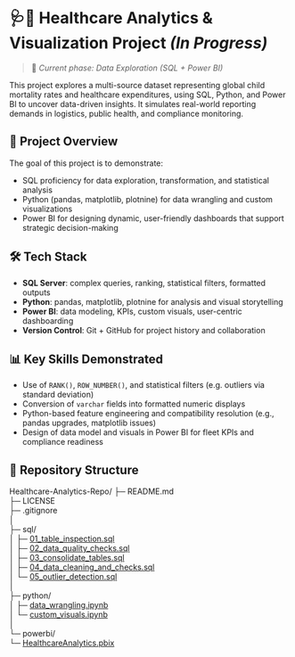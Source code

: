 #  🩺🏥 Healthcare Analytics & Visualization Project *(In Progress)*
> 🚧 *Current phase: Data Exploration (SQL + Power BI)*

This project explores a multi-source dataset representing global child mortality rates and healthcare expenditures, using SQL, Python, and Power BI to uncover data-driven insights. It simulates real-world reporting demands in logistics, public health, and compliance monitoring.

## 📁 Project Overview

The goal of this project is to demonstrate:
- SQL proficiency for data exploration, transformation, and statistical analysis
- Python (pandas, matplotlib, plotnine) for data wrangling and custom visualizations
- Power BI for designing dynamic, user-friendly dashboards that support strategic decision-making

## 🛠️ Tech Stack
- **SQL Server**: complex queries, ranking, statistical filters, formatted outputs
- **Python**: pandas, matplotlib, plotnine for analysis and visual storytelling
- **Power BI**: data modeling, KPIs, custom visuals, user-centric dashboarding
- **Version Control**: Git + GitHub for project history and collaboration

## 📊 Key Skills Demonstrated
- Use of `RANK()`, `ROW_NUMBER()`, and statistical filters (e.g. outliers via standard deviation)
- Conversion of `varchar` fields into formatted numeric displays
- Python-based feature engineering and compatibility resolution (e.g., pandas upgrades, matplotlib issues)
- Design of data model and visuals in Power BI for fleet KPIs and compliance readiness

## 📁 Repository Structure

Healthcare-Analytics-Repo/
├─ README.md  
├─ LICENSE  
├─ .gitignore  
│  
├─ sql/  
│   ├─ [01_table_inspection.sql](https://github.com/jeffbeckinc/Test/blob/main/sql/01_table_inspection.sql)  
│   ├─ [02_data_quality_checks.sql](sql/02_data_quality_checks.sql)  
│   ├─ [03_consolidate_tables.sql](sql/03_consolidate_tables.sql)  
│   ├─ [04_data_cleaning_and_checks.sql](sql/04_data_cleaning_and_checks.sql)  
│   └─ [05_outlier_detection.sql](sql/05_outlier_detection.sql)  
│  
├─ python/  
│   ├─ [data_wrangling.ipynb](python/data_wrangling.ipynb)  
│   └─ [custom_visuals.ipynb](python/custom_visuals.ipynb)  
│  
└─ powerbi/  
    └─ [HealthcareAnalytics.pbix](powerbi/HealthcareAnalytics.pbix)  

